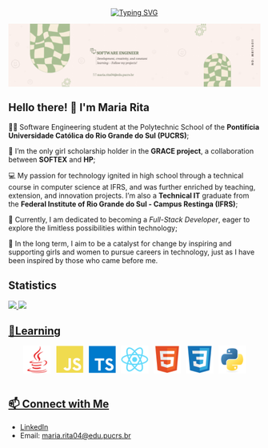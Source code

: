 <div align="center">
  <a href="https://git.io/typing-svg">
<img src="https://readme-typing-svg.demolab.com?font=Fira+Code&weight=500&size=25&pause=1000&color=81b28d&center=true&vCenter=true&random=false&width=520&lines=%E2%8A%B9+Welcome+to+my+profile!+%CB%99%E1%B5%95%CB%99+%E2%8A%B9+" alt="Typing SVG">
  </a>
</div>

<img align="center" src="header-gif.gif"></img>

## Hello there! 👋 I'm Maria Rita

👩‍💻 Software Engineering student at the Polytechnic School of the **Pontifícia Universidade Católica do Rio Grande do Sul (PUCRS)**;

🌟 I’m the only girl scholarship holder in the **GRACE project**, a collaboration between **SOFTEX** and **HP**;

💻 My passion for technology ignited in high school through a technical course in computer science at IFRS, and was further enriched by teaching, extension, and innovation projects. I’m also a **Technical IT** graduate from the **Federal Institute of Rio Grande do Sul - Campus Restinga (IFRS)**;

🔎 Currently, I am dedicated to becoming a _Full-Stack Developer_, eager to explore the limitless possibilities within technology;

🌟 In the long term, I aim to be a catalyst for change by inspiring and supporting girls and women to pursue careers in technology, just as I have been inspired by those who came before me.

## Statistics
<div>
<a href="https://github.com/MRita011">
<img loading="lazy" height="160em" src="https://github-readme-stats.vercel.app/api/top-langs/?username=MRita011&layout=compact&langs_count=7&theme=dark"/>
<img loading="lazy" height="160em" src="https://github-readme-stats.vercel.app/api?username=MRita011&show_icons=true&theme=dark&include_all_commits=true&count_private=true"/>
</div>


## 📙Learning
<div style="display: flex; gap: 10px; flex-wrap: wrap; justify-content: center;">
  <img align="center" alt="Rita-Java"   height="55" width="55" src="https://raw.githubusercontent.com/devicons/devicon/master/icons/java/java-plain.svg" style="transition: transform 0.3s ease, box-shadow 0.3s ease;" onmouseover="this.style.transform='scale(1.2)';this.style.boxShadow='0 4px 8px rgba(0, 0, 0, 0.2)'" onmouseout="this.style.transform='scale(1)';this.style.boxShadow='none'">
  <img align="center" alt="Rita-Js"     height="55" width="55" src="https://raw.githubusercontent.com/devicons/devicon/master/icons/javascript/javascript-plain.svg" style="transition: transform 0.3s ease, box-shadow 0.3s ease;" onmouseover="this.style.transform='scale(1.2)';this.style.boxShadow='0 4px 8px rgba(0, 0, 0, 0.2)'" onmouseout="this.style.transform='scale(1)';this.style.boxShadow='none'">
  <img align="center" alt="Rita-Ts"     height="55" width="55" src="https://raw.githubusercontent.com/devicons/devicon/master/icons/typescript/typescript-plain.svg" style="transition: transform 0.3s ease, box-shadow 0.3s ease;" onmouseover="this.style.transform='scale(1.2)';this.style.boxShadow='0 4px 8px rgba(0, 0, 0, 0.2)'" onmouseout="this.style.transform='scale(1)';this.style.boxShadow='none'">
  <img align="center" alt="Rita-React"  height="55" width="55" src="https://raw.githubusercontent.com/devicons/devicon/master/icons/react/react-original.svg" style="transition: transform 0.3s ease, box-shadow 0.3s ease;" onmouseover="this.style.transform='scale(1.2)';this.style.boxShadow='0 4px 8px rgba(0, 0, 0, 0.2)'" onmouseout="this.style.transform='scale(1)';this.style.boxShadow='none'">
  <img align="center" alt="Rita-HTML"   height="55" width="55" src="https://raw.githubusercontent.com/devicons/devicon/master/icons/html5/html5-original.svg" style="transition: transform 0.3s ease, box-shadow 0.3s ease;" onmouseover="this.style.transform='scale(1.2)';this.style.boxShadow='0 4px 8px rgba(0, 0, 0, 0.2)'" onmouseout="this.style.transform='scale(1)';this.style.boxShadow='none'">
  <img align="center" alt="Rita-CSS"    height="55" width="55" src="https://raw.githubusercontent.com/devicons/devicon/master/icons/css3/css3-original.svg" style="transition: transform 0.3s ease, box-shadow 0.3s ease;" onmouseover="this.style.transform='scale(1.2)';this.style.boxShadow='0 4px 8px rgba(0, 0, 0, 0.2)'" onmouseout="this.style.transform='scale(1)';this.style.boxShadow='none'">
  <img align="center" alt="Rita-Python" height="55" width="55" src="https://raw.githubusercontent.com/devicons/devicon/master/icons/python/python-original.svg" style="transition: transform 0.3s ease, box-shadow 0.3s ease;" onmouseover="this.style.transform='scale(1.2)';this.style.boxShadow='0 4px 8px rgba(0, 0, 0, 0.2)'" onmouseout="this.style.transform='scale(1)';this.style.boxShadow='none'">
</div><br>

## 📫 Connect with Me
- [LinkedIn](www.linkedin.com/in/maria-rita-rodrigues-4b38191b9)
- Email: maria.rita04@edu.pucrs.br
